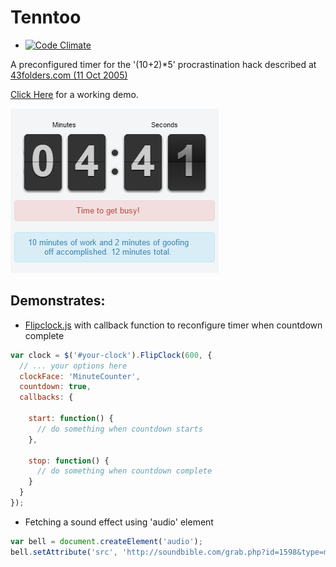 # Tenntoo
- [![Code Climate](https://codeclimate.com/github/tdreid/Tenntoo/badges/gpa.svg)](https://codeclimate.com/github/tdreid/Tenntoo)

A preconfigured timer for the '(10+2)*5' procrastination hack described at [43folders.com (11 Oct 2005)](http://www.43folders.com/2005/10/11/procrastination-hack-1025)

[Click Here](https://tdreid.github.io/Tenntoo/) for a working demo.

![Tenntoo Screenshot](https://github.com/tdreid/Tenntoo/blob/master/docs/images/screenshot-tenntoo-2016-11-20-15-26-00.png?raw=true)

## Demonstrates:
* [Flipclock.js](http://flipclockjs.com/) with callback function to reconfigure timer when countdown complete

```javascript
var clock = $('#your-clock').FlipClock(600, {
  // ... your options here
  clockFace: 'MinuteCounter',
  countdown: true,
  callbacks: {

    start: function() {
      // do something when countdown starts
    },

    stop: function() {
      // do something when countdown complete
    }
  }
});
```

* Fetching a sound effect using 'audio' element

```javascript
var bell = document.createElement('audio');
bell.setAttribute('src', 'http://soundbible.com/grab.php?id=1598&type=mp3');
```
